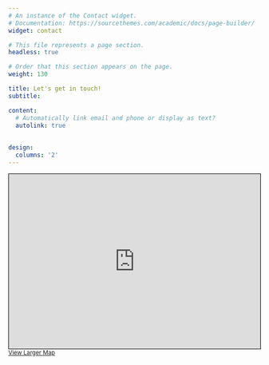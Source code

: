 ```yaml
---
# An instance of the Contact widget.
# Documentation: https://sourcethemes.com/academic/docs/page-builder/
widget: contact

# This file represents a page section.
headless: true

# Order that this section appears on the page.
weight: 130

title: Let's get in touch!
subtitle:

content:
  # Automatically link email and phone or display as text?
  autolink: true
  
  
design:
  columns: '2'
---
```



<iframe width="100%" height="350" frameborder="0" scrolling="no" marginheight="0" marginwidth="0" 
src="https://www.openstreetmap.org/export/embed.html?bbox=-82.34503179788591%2C29.649444432687243%2C-82.34320789575578%2C29.65078709295832&amp;layer=mapnik" 
style="border: 1px solid black"></iframe><br/><small><a href="https://www.openstreetmap.org/#map=19/29.650116/-82.344120">View Larger Map</a></small>
